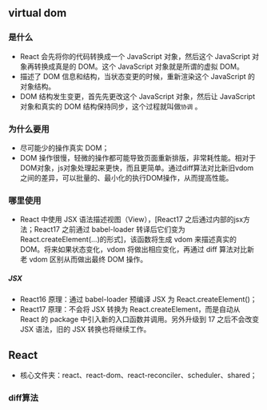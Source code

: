 ## virtual dom
### 是什么
- React 会先将你的代码转换成一个 JavaScript 对象，然后这个 JavaScript 对象再转换成真是的 DOM。这个 JavaScript 对象就是所谓的虚拟 DOM。
- 描述了 DOM 信息和结构，当状态变更的时候，重新渲染这个 JavaScript 的对象结构。
- DOM 结构发生变更，首先先更改这个 JavaScript 对象，然后让 JavaScript 对象和真实的 DOM 结构保持同步，这个过程就叫做`协调` 。
### 为什么要用
- 尽可能少的操作真实 DOM；
- DOM 操作很慢，轻微的操作都可能导致页面重新排版，非常耗性能。相对于DOM对象，js对象处理起来更快，而且更简单。通过diff算法对比新旧vdom之间的差异，可以批量的、最小化的执行DOM操作，从而提高性能。

### 哪里使用
- React 中使用 JSX 语法描述视图（View），[React17 之后通过内部的jsx方法；React17 之前通过 babel-loader 转译后它们变为 React.createElement(...)的形式]，该函数将生成 vdom 来描述真实的 DOM。将来如果状态变化，vdom 将做出相应变化，再通过 diff 算法对比新老 vdom 区别从而做出最终 DOM 操作。
##### JSX
- React16 原理：通过 babel-loader 预编译 JSX 为 React.createElement()；
- React17 原理：不会将 JSX 转换为 React.createElement，而是自动从 React 的 package 中引入新的入口函数并调用。另外升级到 17 之后不会改变 JSX 语法，旧的 JSX 转换也将继续工作。    
    
## React
- 核心文件夹：react、react-dom、react-reconciler、scheduler、shared；

### diff算法
